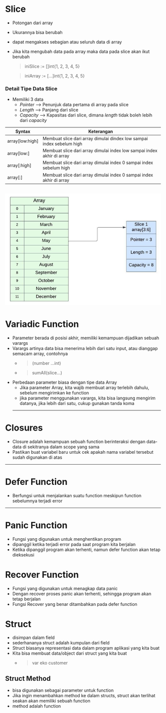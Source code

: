 # Slice
- Potongan dari array
- Ukurannya bisa berubah
- dapat mengakses sebagian atau seluruh data di array
- Jika kita mengubah data pada array maka data pada slice akan ikut berubah
	>iniSlice := []int{1, 2, 3, 4, 5}
    
	>iniArray := [...]int{1, 2, 3, 4, 5}
  
### Detail Tipe Data Slice
- Memiliki 3 data
  - *Pointer* --> Penunjuk data pertama di array pada slice
  - *Length* --> Panjang dari slice
  - *Capacity* --> Kapasitas dari slice, dimana *length* tidak boleh lebih dari *capacity* 

| Syntax            | Keterangan |
| -----------       | ----------- |
|array[low:high]    |Membuat slice dari array dimulai dindex low sampai index sebelum high|
|array[low:]        |Membuat slice dari array dimulai index low sampai index akhir di array|
|array[:high]      |Membuat slice dari array dimulai index 0 sampai index sebelum high|
|array[:]           |Membuat slice dari array dimulai index 0 sampai index akhir di array |
![Contoh Slice](Pics/Slice.jpg)
---

# Variadic Function
- Parameter berada di posisi akhir, memiliki kemampuan dijadikan sebuah varargs
- Varargs artinya data bisa menerima lebih dari satu input, atau dianggap semacam array, contohnya
  - > (number ...int)
  - > sumAll(slice...)
- Perbedaan parameter biasa dengan tipe data Array
  - Jika parameter Array, kita wajib membuat array terlebih dahulu, sebelum mengirimkan ke function
  - jika parameter menggunakan varargs, kita bisa langsung mengirim datanya, jika lebih dari satu, cukup gunakan tanda koma
  ---
# Closures
  - Closure adalah kemampuan sebuah function berinteraksi dengan data-data di sekitranya dalam scope yang sama
  - Pastikan buat variabel baru untuk cek apakah nama variabel tersebut sudah digunakan di atas 
---
# Defer Function
- Berfungsi untuk menjalankan suatu function meskipun function sebelumnya terjadi error 
---
# Panic Function
- Fungsi yang digunakan untuk menghentikan program
- dipanggil ketika terjadi error pada saat program kita berjalan
- Ketika dipanggil program akan terhenti, namun defer function akan tetap dieksekusi
# Recover Function
- Fungsi yang digunakan untuk menagkap data panic
- Dengan recover proses panic akan terhenti, sehingga program akan tetap berjalan
- Fungsi Recover yang benar ditambahkan pada defer function
# Struct
- disimpan dalam field
- sederhananya struct adalah kumpulan dari field
- Struct biasanya representasi data dalam program aplikasi yang kita buat
- Kita bisa membuat data/object dari struct yang kita buat 
  - > var eko customer

## Struct Method
- bisa digunakan sebagai parameter untuk function
- Jika ingin menambahkan method ke dalam structs, struct akan terlihat seakan akan memiliki sebuah function
- method adalah function